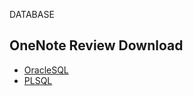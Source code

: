 DATABASE


## OneNote Review Download

* [OracleSQL](https://github.com/RyuKyeongWoo/onenote-review/blob/main/sist_review/Database.one?raw=true)
* [PLSQL](https://github.com/RyuKyeongWoo/onenote-review/blob/main/sist_review/PLSQL.one?raw=true)
